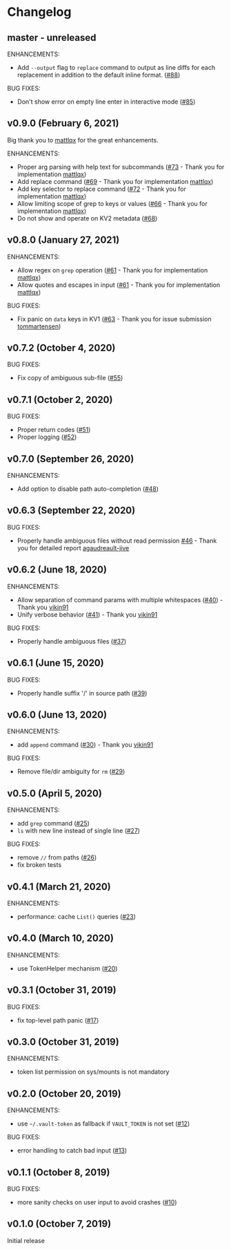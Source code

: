 # Changelog

## master - unreleased

ENHANCEMENTS:

* Add `--output` flag to `replace` command to output as line diffs for each replacement in addition to the default inline format. ([#88](https://github.com/fishi0x01/vsh/pull/88))

BUG FIXES:

* Don't show error on empty line enter in interactive mode ([#85](https://github.com/fishi0x01/vsh/pull/85))

## v0.9.0 (February 6, 2021)

Big thank you to [mattlqx](https://github.com/mattlqx) for the great enhancements.

ENHANCEMENTS:

* Proper arg parsing with help text for subcommands ([#73](https://github.com/fishi0x01/vsh/pull/73) - Thank you for implementation [mattlqx](https://github.com/mattlqx))
* Add replace command ([#69](https://github.com/fishi0x01/vsh/pull/69) - Thank you for implementation [mattlqx](https://github.com/mattlqx))
* Add key selector to replace command ([#72](https://github.com/fishi0x01/vsh/pull/72) - Thank you for implementation [mattlqx](https://github.com/mattlqx))
* Allow limiting scope of grep to keys or values ([#66](https://github.com/fishi0x01/vsh/pull/66) - Thank you for implementation [mattlqx](https://github.com/mattlqx))
* Do not show and operate on KV2 metadata ([#68](https://github.com/fishi0x01/vsh/pull/68))

## v0.8.0 (January 27, 2021)

ENHANCEMENTS:

* Allow regex on `grep` operation ([#61](https://github.com/fishi0x01/vsh/pull/61) - Thank you for implementation [mattlqx](https://github.com/mattlqx))
* Allow quotes and escapes in input ([#61](https://github.com/fishi0x01/vsh/pull/61) - Thank you for implementation [mattlqx](https://github.com/mattlqx))

BUG FIXES:

* Fix panic on `data` keys in KV1 ([#63](https://github.com/fishi0x01/vsh/pull/63) - Thank you for issue submission [tommartensen](https://github.com/tommartensen))

## v0.7.2 (October 4, 2020)

BUG FIXES:

* Fix copy of ambiguous sub-file ([#55](https://github.com/fishi0x01/vsh/pull/55))

## v0.7.1 (October 2, 2020)

BUG FIXES:

* Proper return codes ([#51](https://github.com/fishi0x01/vsh/pull/51))
* Proper logging ([#52](https://github.com/fishi0x01/vsh/pull/52))

## v0.7.0 (September 26, 2020)

ENHANCEMENTS:

* Add option to disable path auto-completion ([#48](https://github.com/fishi0x01/vsh/pull/48))

## v0.6.3 (September 22, 2020)

BUG FIXES:

* Properly handle ambiguous files without read permission [#46](https://github.com/fishi0x01/vsh/pull/46) - Thank you for detailed report [agaudreault-jive](https://github.com/agaudreault-jive)

## v0.6.2 (June 18, 2020)

ENHANCEMENTS:

* Allow separation of command params with multiple whitespaces ([#40](https://github.com/fishi0x01/vsh/pull/40)) - Thank you [vikin91](https://github.com/vikin91)
* Unify verbose behavior ([#41](https://github.com/fishi0x01/vsh/pull/41)) - Thank you [vikin91](https://github.com/vikin91)

BUG FIXES:

* Properly handle ambiguous files ([#37](https://github.com/fishi0x01/vsh/pull/37))

## v0.6.1 (June 15, 2020)

BUG FIXES:

* Properly handle suffix '/' in source path ([#39](https://github.com/fishi0x01/vsh/pull/39))

## v0.6.0 (June 13, 2020)

ENHANCEMENTS:

* add `append` command ([#30](https://github.com/fishi0x01/vsh/issues/30)) - Thank you [vikin91](https://github.com/vikin91)

BUG FIXES:

* Remove file/dir ambiguity for `rm` ([#29](https://github.com/fishi0x01/vsh/issues/29))

## v0.5.0 (April 5, 2020)

ENHANCEMENTS:

* add `grep` command ([#25](https://github.com/fishi0x01/vsh/issues/25))
* `ls` with new line instead of single line ([#27](https://github.com/fishi0x01/vsh/issues/27))

BUG FIXES:

* remove `//` from paths ([#26](https://github.com/fishi0x01/vsh/issues/26))
* fix broken tests

## v0.4.1 (March 21, 2020)

ENHANCEMENTS:

* performance: cache `List()` queries ([#23](https://github.com/fishi0x01/vsh/issues/23))

## v0.4.0 (March 10, 2020)

ENHANCEMENTS:

* use TokenHelper mechanism ([#20](https://github.com/fishi0x01/vsh/issues/20))

## v0.3.1 (October 31, 2019)

BUG FIXES:

* fix top-level path panic ([#17](https://github.com/fishi0x01/vsh/issues/17))

## v0.3.0 (October 31, 2019)

ENHANCEMENTS:

* token list permission on sys/mounts is not mandatory

## v0.2.0 (October 20, 2019)

ENHANCEMENTS:

* use `~/.vault-token` as fallback if `VAULT_TOKEN` is not set ([#12](https://github.com/fishi0x01/vsh/issues/12))

BUG FIXES:

* error handling to catch bad input ([#13](https://github.com/fishi0x01/vsh/issues/13))

## v0.1.1 (October 8, 2019)

BUG FIXES:

* more sanity checks on user input to avoid crashes ([#10](https://github.com/fishi0x01/vsh/issues/10))

## v0.1.0 (October 7, 2019)

Initial release
